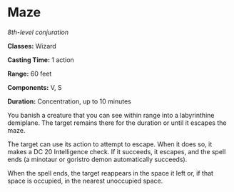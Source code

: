 # Maze

*8th-level conjuration*

**Classes:** Wizard

**Casting Time:** 1 action

**Range:** 60 feet

**Components:** V, S

**Duration:** Concentration, up to 10 minutes

You banish a creature that you can see within range into a labyrinthine demiplane. The target remains there for the duration or until it escapes the maze.

The target can use its action to attempt to escape. When it does so, it makes a DC 20 Intelligence check. If it succeeds, it escapes, and the spell ends (a minotaur or goristro demon automatically succeeds).

When the spell ends, the target reappears in the space it left or, if that space is occupied, in the nearest unoccupied space.
